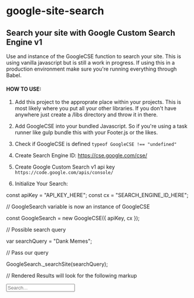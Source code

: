 # google-site-search
## Search your site with Google Custom Search Engine v1

Use and instance of the GoogleCSE function to search your site. This is using vanilla javascript but is still a work in progress. If using this in a production environment make sure you're running everything through Babel.

#### HOW TO USE:

1. Add this project to the approprate place within your projects. This is most likely where you put all your other libraries. If you don't have anywhere just create a /libs directory and throw it in there.

2. Add GoogleCSE into your bundled Javascript. So if you're using a task runner like gulp bundle this with your Footer.js or the likes.

3. Check if GoogleCSE is defined `typeof GoogleCSE !== "undefined"`

4. Create Search Engine ID: https://cse.google.com/cse/

5. Create Google Custom Search v1 api key `https://code.google.com/apis/console/`

6. Initialize Your Search:

const apiKey = "API_KEY_HERE";
const cx = "SEARCH_ENGINE_ID_HERE";

// GoogleSearch variable is now an instance of GoogleCSE

const GoogleSearch = new GoogleCSE({ apiKey, cx });

// Possible search query

var searchQuery = "Dank Memes";

// Pass our query

GoogleSearch._searchSite(searchQuery);

// Rendered Results will look for the following markup

<div class="google-wrapper">
  <div id="google-controls">
    <p id="google-total-results"></p>
    <input id="google-search-input" type="text" placeholder="Search..." />
  </div>
  <div id="google-results"></div>
  <div id="google-pagination"></div>
</div>
